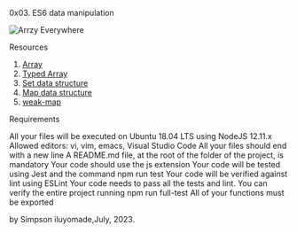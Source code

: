 0x03. ES6 data manipulation

![Arrzy Everywhere](https://github.com/simpsonismade24d/alx-frontend-javascript/assets/111156398/9155d93e-99da-4fab-8898-771cabc1daec)


Resources

1. [Array](https://intranet.alxswe.com/rltoken/KDAVab6oKKsFBXJc2-ll-A)
2. [Typed Array](https://intranet.alxswe.com/rltoken/kpoPupbBdDmukQkcKlvwnw)
3. [Set data structure](https://intranet.alxswe.com/rltoken/C8x3dhHo0p3uE7S9-EyP9Q)
4. [Map data structure](https://intranet.alxswe.com/rltoken/XR-ql9v9-PWcXnvTc749gw)
5. [weak-map](https://intranet.alxswe.com/rltoken/NEy8fk2QRytajR8hgXkCog)


Requirements

All your files will be executed on Ubuntu 18.04 LTS using NodeJS 12.11.x
Allowed editors: vi, vim, emacs, Visual Studio Code
All your files should end with a new line
A README.md file, at the root of the folder of the project, is mandatory
Your code should use the js extension
Your code will be tested using Jest and the command npm run test
Your code will be verified against lint using ESLint
Your code needs to pass all the tests and lint. You can verify the entire project running npm run full-test
All of your functions must be exported

by Simpson iluyomade,July, 2023.
